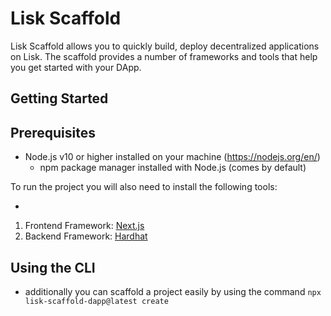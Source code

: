 <!-- Title -->

# Lisk Scaffold

Lisk Scaffold allows you to quickly build, deploy decentralized applications on Lisk. The scaffold provides a number of frameworks and tools that help you get started with your DApp.

<!-- GETTING STARTED -->

## Getting Started

## Prerequisites

- Node.js v10 or higher installed on your machine (https://nodejs.org/en/)
  - npm package manager installed with Node.js (comes by default)

To run the project you will also need to install the following tools:

-

<!--  USAGE EXAMPLES -->

<!-- FRAMEWORKS -->

1. Frontend Framework: [Next.js]()
2. Backend Framework: [Hardhat]()
<!-- Badges -->

## Using the CLI

- additionally you can scaffold a project easily by using the command `npx lisk-scaffold-dapp@latest create`

<!-- 
  "scripts": {
    "react-app:dev": "yarn workspace @scaffold-lisk/react-app dev",
    "react-app:build": "yarn workspace @scaffold-lisk/react-app build",
    "react-app:start": "yarn workspace @scaffold-lisk/react-app start",
    "react-app:lint": "yarn workspace @scaffold-lisk/react-app lint",
    "hardhat:compile": "yarn workspace @scaffold-lisk/hardhat compile"
  }, -->